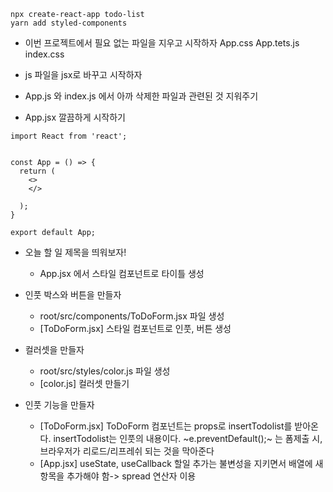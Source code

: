 ~~~
npx create-react-app todo-list
yarn add styled-components
~~~

- 이번 프로젝트에서 필요 없는 파일을 지우고 시작하자
App.css 
App.tets.js
index.css

- js 파일을 jsx로 바꾸고 시작하자
- App.js 와 index.js 에서 아까 삭제한 파일과 관련된 것 지워주기
- App.jsx 깔끔하게 시작하기
~~~
import React from 'react';


const App = () => {
  return (
    <>
    </>
  
  );
}

export default App;
~~~

- 오늘 할 일 제목을 띄워보자! 
    - App.jsx 에서 스타일 컴포넌트로 타이틀 생성

- 인풋 박스와 버튼을 만들자
    - root/src/components/ToDoForm.jsx 파일 생성
    - [ToDoForm.jsx] 스타일 컴포넌트로 인풋, 버튼 생성 

- 컬러셋을 만들자 
    - root/src/styles/color.js 파일 생성
    - [color.js] 컬러셋 만들기

- 인풋 기능을 만들자   
    - [ToDoForm.jsx] 
    ToDoForm 컴포넌트는 props로 insertTodolist를 받아온다. insertTodolist는 인풋의 내용이다.
    ~e.preventDefault();~ 는 폼제출 시, 브라우저가 리로드/리프레쉬 되는 것을 막아준다
    - [App.jsx]
    useState, useCallback 
    할일 추가는 불변성을 지키면서 배열에 새 항목을 추가해야 함-> spread 연산자 이용

    
